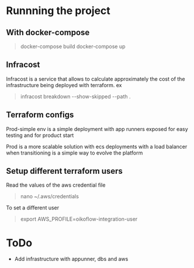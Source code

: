 # Runnning the project

## With docker-compose

> docker-compose build
> docker-compose up

## Infracost

Infracost is a service that allows to calculate approximately the cost of the infrastructure being deployed with terraform. ex

> infracost breakdown --show-skipped --path .

## Terraform configs

Prod-simple env is a simple deployment with app runners exposed for easy testing and for product start

Prod is a more scalable solution with ecs deployments with a load balancer when transitioning is a simple way to evolve the platform

## Setup different terraform users

Read the values of the aws credential file

> nano ~/.aws/credentials

To set a different user

> export AWS_PROFILE=oikoflow-integration-user

# ToDo 
- Add infrastructure with appunner, dbs and aws